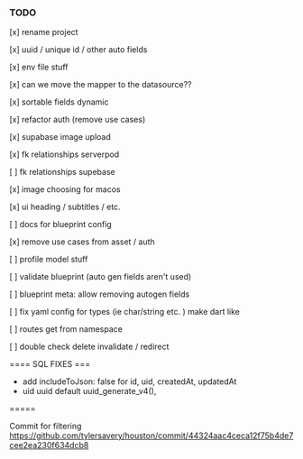 ### TODO

[x] rename project

[x] uuid / unique id / other auto fields

[x] env file stuff

[x] can we move the mapper to the datasource??

[x] sortable fields dynamic 

[x] refactor auth (remove use cases)

[x] supabase image upload

[x] fk relationships serverpod

[ ] fk relationships supebase

[x] image choosing for macos

[x] ui heading / subtitles / etc.

[ ] docs for blueprint config

[x] remove use cases from asset / auth

[ ] profile model stuff

[ ] validate blueprint (auto gen fields aren't used)

[ ] blueprint meta: allow removing autogen fields

[ ] fix yaml config for types (ie char/string etc. ) make dart like

[ ] routes get from namespace

[ ] double check delete invalidate / redirect
 

==== SQL FIXES ===



- add includeToJson: false for id, uid, createdAt, updatedAt
- uid uuid default uuid_generate_v4(),



=====


Commit for filtering
https://github.com/tylersavery/houston/commit/44324aac4ceca12f75b4de7cee2ea230f634dcb8